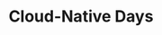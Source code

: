 ---
state: TX
region: DFW
title: Cloud-Native Days
event_url: https://www.eventbrite.com/e/cloud-native-days-tickets-50503619686
start_date: 2018-11-29
cost: FREE
topics: [ openstack, k8s, serverless ]
---